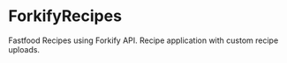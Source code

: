 # ForkifyRecipes
 Fastfood Recipes using Forkify API. Recipe application with custom recipe uploads.
